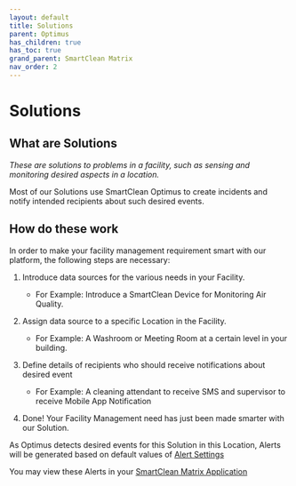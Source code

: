 ```yaml
---
layout: default
title: Solutions
parent: Optimus
has_children: true
has_toc: true
grand_parent: SmartClean Matrix
nav_order: 2
---
```

# Solutions

## What are Solutions
*These are solutions to problems in a facility, such as sensing and monitoring desired aspects in a location.*

Most of our Solutions use SmartClean Optimus to create incidents and notify intended recipients about 
such desired events.

## How do these work
In order to make your facility management requirement smart with our platform, the following steps are necessary:

1. Introduce data sources for the various needs in your Facility.
   - For Example: Introduce a SmartClean Device for Monitoring Air Quality.

2. Assign data source to a specific Location in the Facility.
   - For Example: A Washroom or Meeting Room at a certain level in your building.
   
3. Define details of recipients who should receive notifications about desired event
   - For Example: A cleaning attendant to receive SMS and supervisor to receive Mobile App Notification

4. Done! Your Facility Management need has just been made smarter with our Solution.

As Optimus detects desired events for this Solution in this Location, 
Alerts will be generated based on default values of [Alert Settings](/vcs_settings.html)

You may view these Alerts in your [SmartClean Matrix Application](/index.html)
